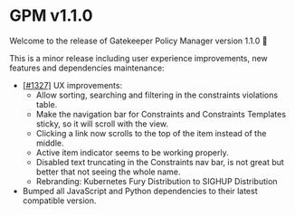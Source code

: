 # GPM v1.1.0

Welcome to the release of Gatekeeper Policy Manager version 1.1.0 🎉

This is a minor release including user experience improvements, new features and dependencies maintenance:

- [[#1327]](https://github.com/sighupio/gatekeeper-policy-manager/pull/1327) UX improvements:
  - Allow sorting, searching and filtering in the constraints violations table.
  - Make the navigation bar for Constraints and Constraints Templates sticky, so it will scroll with the view.
  - Clicking a link now scrolls to the top of the item instead of the middle.
  - Active item indicator seems to be working properly.
  - Disabled text truncating in the Constraints nav bar, is not great but better that not seeing the whole name.
  - Rebranding: Kubernetes Fury Distribution to SIGHUP Distribution
- Bumped all JavaScript and Python dependencies to their latest compatible version.
